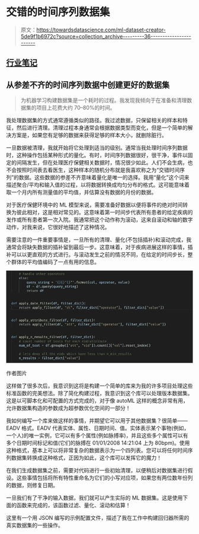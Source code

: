 # 交错的时间序列数据集

> 原文：<https://towardsdatascience.com/ml-dataset-creator-5de9f1b6972c?source=collection_archive---------36----------------------->

## [行业笔记](https://towardsdatascience.com/tagged/notes-from-industry)

## 从参差不齐的时间序列数据中创建更好的数据集

> 为机器学习构建数据集是一个耗时的过程。我发现我倾向于在准备和清理数据集的项目上花费大约 70–80%的时间。

我处理数据集的方式通常遵循类似的路径。我过滤数据，只保留相关的样本和特征，然后进行清理。清理过程本身通常会根据数据类型而变化，但是一个简单的解决方案是，如果您有足够的数据来获得足够的样本大小，就删除脏行。

一旦数据被清理，我就开始将它处理到适当的级别。通常当我处理时间序列数据时，这种操作包括某种形式的量化。有时，时间序列数据很好，很干净，事件以固定的间隔发生，但在处理医疗保健相关数据时，情况很少如此。人们不会生病，也不会按照时间表去看医生，这种样本的随机分布就是我喜欢称之为“交错时间序列”的数据。这些数据的参差不齐意味着量化是唯一的选择。我用“量化”这个词来描述聚合/平均和输入值的过程，以将数据转换成均匀分布的格式。这可能意味着取一个月内所有测量值的平均值，并估算没有数据的月份的数据。

对于医疗保健环境中的 ML 模型来说，需要准备好数据以便将事件的绝对时间转换为彼此相对，这是相对常见的。这意味着第一时间步代表所有患者的给定疾病的发作或所有患者第一次入院。我通常把这个动作称为滚动，这来自滚动和轴的数字动作，对我来说，它很好地描述了这种情况。

需要注意的一件重要事情是，一旦所有的清理、量化(不包括插补)和滚动完成，我通常会将缺失数据的插补留到最后一步。这意味着，对于疾病进展这样的事情，插补可以以更直观的方式进行。与滚动发生之前的情况不同，在给定的时间步长，整个群体的平均值编码了一点有用的信息。

![](img/ea89ee4b8d327eb6216e89c2f2695613.png)

作者图片

这样做了很多次后，我意识到这将是构建一个简单的库来为我的许多项目处理这些标准函数的完美想法。除了简化构建过程，我意识到这个库可以处理版本数据集。这是以可脚本化和可配置的方式完成的，对于像 autoML 这样的概念非常有用，允许数据集构造的参数成为超参数优化空间的一部分！

我如何编写一个库来做这样的事情，并期望它可以用于其他数据集？很简单——EADV 格式。EADV 代表实体、属性、日期时间、值。实体表示某个事物(例如，一个人)的唯一实例，它可以有多个属性(例如脉搏率)，并且这些多个属性可以有多个日期时间标记和值(它们的脉搏在 01/01/2008 14:21:04 上为 80bpm)。使用这种格式，基本上可以将非常复杂的数据表示为一个四列表。您可以将任何时间序列数据集转换成这种格式，正因为如此，这个库可以发挥它的魔力！

在我们生成数据集之前，需要对代码进行一些初始清理，以便稍后对数据集进行假设。这些事情包括将所有特性重命名为它们的小写对应项，如果您有两位数年份列的数据，则修复日期。

一旦我们有了干净的输入数据，我们就可以产生实际的 ML 数据集。这是使用下面的函数来完成的，该函数过滤、量化、滚动和估算！

这里有一个用 JSON 编写的示例配置文件，描述了我在工作中构建回归器所需的真实数据集的一些操作。